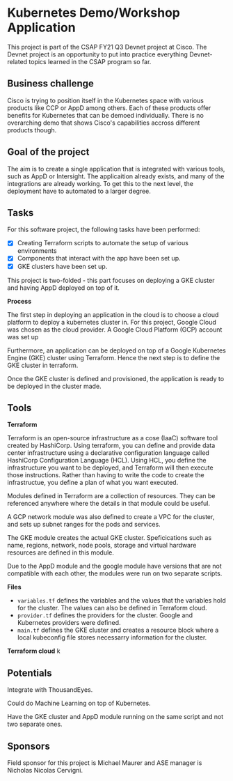 # Kubernetes Demo/Workshop Application

This project is part of the CSAP FY21 Q3 Devnet project at Cisco. The Devnet project is an opportunity to put into practice everything Devnet-related topics learned in the CSAP program so far. 

## Business challenge

Cisco is trying to position itself in the Kubernetes space with various products like CCP or AppD among others. Each of these products offer benefits for Kubernetes that can be demoed individually. There is no overarching demo that shows Cisco's capabilities accross different products though. 


## Goal of the project

The aim is to create a single application that is integrated with various tools, such as AppD or Intersight. The applicaition already exists, and many of the integrations are already working. To get this to the next level, the deployment have to automated to a larger degree. 


## Tasks

For this software project, the following tasks have been performed:

- [x] Creating Terraform scripts to automate the setup of various environments
- [x] Components that interact with the app have been set up. 
- [x] GKE clusters have been set up. 

This project is two-folded - this part focuses on deploying a GKE cluster and having AppD deployed on top of it.


**Process**

The first step in deploying an application in the cloud is to choose a cloud platform to deploy a kubernetes cluster in. For this project, Google Cloud was chosen as the cloud provider. A Google Cloud Platform (GCP) account was set up

Furthermore, an application can be deployed on top of a Google Kubernetes Engine (GKE) cluster using Terraform. Hence the next step is to define the GKE cluster in terraform.

Once the GKE cluster is defined and provisioned, the application is ready to be deployed in the cluster made. 

## Tools

**Terraform**

Terraform is an open-source infrastructure as a cose (IaaC) software tool created by HashiCorp. Using terraform, you can define and provide data center infrastructure using a declarative configuration language called HashiCorp Configuration Language (HCL). Using HCL, you define the infrastructure you want to be deployed, and Terraform will then execute those instructions. Rather than having to write the code to create the infrastructue, you define a plan of what you want executed. 


Modules defined in Terraform are a collection of resources. They can be referenced anywhere where the details in that module could be useful. 

A GCP network module was also defined to create a VPC for the cluster, and sets up subnet ranges for the pods and services. 

The GKE module creates the actual GKE cluster. Speficications such as name, regions, network, node pools, storage and virtual hardware resources are defined in this module.   

Due to the AppD module and the google module have versions that are not compatible with each other, the modules were run on two separate scripts.


**Files**

- `variables.tf` defines the variables and the values that the variables hold for the cluster. The values can also be defined in Terraform cloud. 
- `provider.tf` defines the providers for the cluster. Google and Kubernetes providers were defined. 
- `main.tf` defines the GKE cluster and creates a resource block where a local kubeconfig file stores necessarry information for the cluster. 


**Terraform cloud**
k

## Potentials

Integrate with ThousandEyes.

Could do Machine Learning on top of Kubernetes. 

Have the GKE cluster and AppD module running on the same script and not two separate ones. 

## Sponsors

Field sponsor for this project is Michael Maurer and ASE manager is Nicholas Nicolas Cervigni. 




